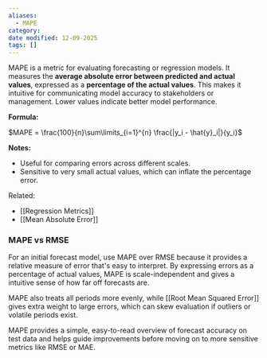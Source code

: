 ```yaml
---
aliases:
  - MAPE
category:
date modified: 12-09-2025
tags: []
---
```

MAPE is a metric for evaluating forecasting or regression models. It measures the **average absolute error between predicted and actual values**, expressed as a **percentage of the actual values**. This makes it intuitive for communicating model accuracy to stakeholders or management. Lower values indicate better model performance.

**Formula:**

$MAPE = \frac{100}{n}\sum\limits_{i=1}^{n} \frac{|y_i - \hat{y}_i|}{y_i}$

**Notes:**

* Useful for comparing errors across different scales.
* Sensitive to very small actual values, which can inflate the percentage error.

Related:
- [[Regression Metrics]]
- [[Mean Absolute Error]]

### MAPE vs RMSE

For an initial forecast model, use MAPE over RMSE because it provides a relative measure of error that's easy to interpret. By expressing errors as a percentage of actual values, MAPE is scale-independent and gives a intuitive sense of how far off forecasts are.

MAPE also treats all periods more evenly, while [[Root Mean Squared Error]] gives extra weight to large errors, which can skew evaluation if outliers or volatile periods exist.

MAPE provides a simple, easy-to-read overview of forecast accuracy on test data and helps guide improvements before moving on to more sensitive metrics like RMSE or MAE.